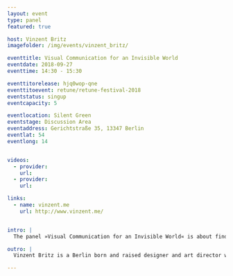 ```yaml
---
layout: event
type: panel
featured: true

host: Vinzent Britz
imagefolder: /img/events/vinzent_britz/

eventtitle: Visual Communication for an Invisible World
eventdate: 2018-09-27
eventtime: 14:30 - 15:30

eventtitorelease: hjq0wop-qne
eventtitoevent: retune/retune-festival-2018
eventstatus: singup
eventcapacity: 5

eventlocation: Silent Green
eventstage: Discussion Area
eventaddress: Gerichtstraße 35, 13347 Berlin
eventlat: 54
eventlong: 14


videos:
  - provider:
    url:
  - provider:
    url:

links:
  - name: vinzent.me
    url: http://www.vinzent.me/


intro: |
  The panel »Visual Communication for an Invisible World« is about finding ways to design for the digital world. Visualising things that are invisible (e.g. code) will become more and more a task designers have to tackle. What does a blockchain look like? How to visualise the smartness of a device or technology? Will AI and machine learning change the design of the future? A panel discussion about possible strategies and ideas from the fields of coding, design and semiotics. 

outro: |
  Vinzent Britz is a Berlin born and raised designer and art director working in several fields such as animation, installations and classical design. At UdK Berlin, he lectures a motion design class. Besides freelancing as art director he runs the design collective Selam X.

---
```

